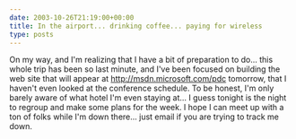 ```yaml
---
date: 2003-10-26T21:19:00+00:00
title: In the airport... drinking coffee... paying for wireless
type: posts
---
```

On my way, and I'm realizing that I have a bit of preparation to do... this whole trip has been so last minute, and I've been focused on building the web site that will appear at http://msdn.microsoft.com/pdc tomorrow, that I haven't even looked at the conference schedule. To be honest, I'm only barely aware of what hotel I'm even staying at... I guess tonight is the night to regroup and make some plans for the week. I hope I can meet up with a ton of folks while I'm down there... just email if you are trying to track me down.

